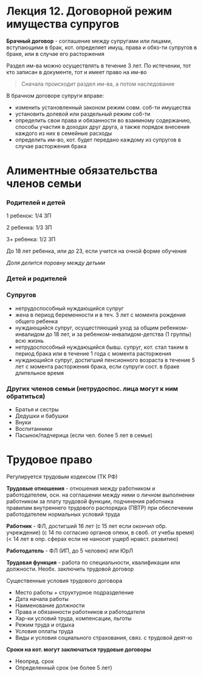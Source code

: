 # Лекция 12. Договорной режим имущества супругов

**Брачный договор** - соглашение между супругами или лицами, вступающими в брак, кот. определяет имущ. права и обяз-ти супругов в браке, или в случае его расторжения

Раздел им-ва можно осуществлять в течение 3 лет. По истечении, тот кто записан в документе, тот и имеет право на им-во

> Сначала происходит раздел им-ва, а потом наследование

В брачном договоре супруги вправе:

- изменить установленный законом режим совм. соб-ти имущества
- установить долевой или раздельный режим соб-ти
- определить свои права и обязанности во взаимному содержанию, способы участия в доходах друг друга, а также порядок внесения каждого из них в семейные расходы
- определить им-во, кот. будет передано каждому из супругов в случае расторжения брака

# Алиментные обязательства членов семьи

### Родителей и детей

1 ребенок: 1/4 ЗП

2 ребенка: 1/3 ЗП

3+ ребенка: 1/2 ЗП

До 18 лет ребенка, или до 23, если учится на очной форме обучения

*Доля делится поровну между детьми*

### Детей и родителей

### Супругов

- нетрудоспособный нуждающийся супруг
- жена в период беременности и в теч. 3 лет с момента рождения общего ребенка
- нуждающийся супруг, осущестляющий уход за общим ребенком-инвалидом до 18 лет, и за ребенком-инвалидом-детства (1 группы) всю жизнь
- нетрудоспособный нуждающийся бывш. супруг, кот. стал таким в период брака или в течение 1 года с момента расторжения
- нуждающийся супруг, достигший пенсионного возраста в течение 5 лет с момента расторжения брака, если супруги сост. в браке длительное время

### Других членов семьи (нетрудоспос. лица могут к ним обратиться)

- Братья и сестры
- Дедушки и бабушки
- Внуки
- Воспитанники
- Пасынок/падчерица (если чел. более 5 лет в семье)

# Трудовое право

Регулируется трудовым кодексом (ТК РФ)

**Трудовые отношения** - отношения между работником и работодателем, осн. на соглашении между ними о личном выполнении работником за плату трудовой функции, подчинения работника правилам внутреннего трудового распорядка (ПВТР) при обеспечении работодателем нормальных условий труда

**Работник** - ФЛ, достигший 16 лет (с 15 лет если окончил обр. учреждение) (с 14 по согласию органов опеки, в своб. от учебы время) (< 14 лет в опр. сферах если не наносит ущерб нравст. развитию)

**Работодатель** - ФЛ (ИП, до 5 человек) или ЮрЛ

**Трудовая функция** - работа по специальности, квалификации или должности. Необх. заключить трудовой договор

Существенные условия трудового договора

- Место работы + структурное подразделение
- Дата начала работы
- Наименование должности
- Права и обязанности работников и работодателя
- Хар-ки условий труда, компенсации, льготы
- Режим труда и отдыха
- Условия оплаты труда
- Виды и условия социального страхования, связ. с трудовой деят-ю

**Сроки на кот. могут заключаться трудовые договоры**

- Неопред. срок
- Определенный срок (не более 5 лет)



